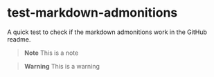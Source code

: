 # test-markdown-admonitions

A quick test to check if the markdown admonitions work in the GitHub readme.

> **Note**
> This is a note

> **Warning**
> This is a warning
